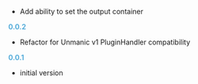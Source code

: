 
- Add ability to set the output container

**<span style="color:#56adda">0.0.2</span>**
- Refactor for Unmanic v1 PluginHandler compatibility

**<span style="color:#56adda">0.0.1</span>**
- initial version
